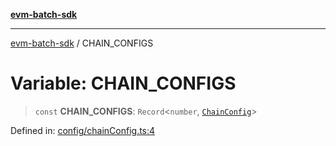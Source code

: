 [**evm-batch-sdk**](../README.md)

***

[evm-batch-sdk](../globals.md) / CHAIN\_CONFIGS

# Variable: CHAIN\_CONFIGS

> `const` **CHAIN\_CONFIGS**: `Record`\<`number`, [`ChainConfig`](../interfaces/ChainConfig.md)\>

Defined in: [config/chainConfig.ts:4](https://github.com/akasharora963/evm-batch-sdk/blob/194b75512cde76014240141cae8ca29b3a424770/src/config/chainConfig.ts#L4)
